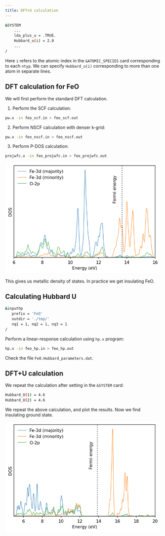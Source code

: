 ```yaml
---
title: DFT+U calculation
---
```

```bash
&SYSTEM
    ...
    lda_plus_u = .TRUE.
    Hubbard_u(i) = 2.0
    ...
/
```
Here `i` refers to the atomic index in the `&ATOMIC_SPECIES` card corresponding
to each `ntyp`. We can specify `Hubbard_u(i)` corresponding to more than one
atom in separate lines.

## DFT calculation for FeO
We will first perform the standard DFT calculation.

1. Perform the SCF calculation:
```bash
pw.x -in feo_scf.in > feo_scf.out
```

2. Perform NSCF calculation with denser k-grid:
```bash
pw.x -in feo_nscf.in > feo_nscf.out
```

3. Perform P-DOS calculation:
```bash
projwfc.x -in feo_projwfc.in > feo_projwfc.out
```
![FeO pdos DFT](../../static/img/feo-pdos-dft.png)

This gives us metallic density of states. In practice we get insulating FeO.

## Calculating Hubbard U
```bash title="src/FeO/feo_hp.in"
&inputhp
   prefix = 'FeO'
   outdir = './tmp/'
   nq1 = 1, nq2 = 1, nq3 = 1
/
```

Perform a linear-response calculation using `hp.x` program:
```bash
hp.x -in feo_hp.in > feo_hp.out
```

Check the file `FeO.Hubbard_parameters.dat`.

## DFT+U calculation
We repeat the calculation after setting in the `&SYSTEM` card:
```bash
Hubbard_U(1) = 4.6
Hubbard_U(2) = 4.6
```

We repeat the above calculation, and plot the results. Now we find insulating
ground state.

![FeO pdos DFT+U](../../static/img/feo-pdos-dft-u.png)
